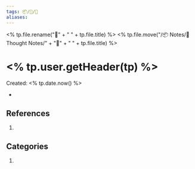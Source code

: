 ```yaml
---
tags: 📦/💭/🌱
aliases: 
---
```

<% tp.file.rename("🌱" + " " + tp.file.title) %>
<% tp.file.move("/📦 Notes/💭 Thought Notes/" + "🌱" + " " + tp.file.title) %>
# <% tp.user.getHeader(tp) %>
Created: <% tp.date.now() %>

- 

## References
1. 

## Categories
1. 